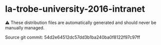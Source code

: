 # la-trobe-university-2016-intranet

:warning: These distribution files are automatically generated and should never be manually managed.

Source git commit: 54d2e64512dc57dd3b1ba240ba0f8122f97c97ff
